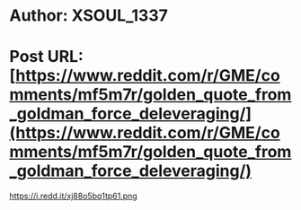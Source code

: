 # Author: XSOUL_1337
# Post URL: [https://www.reddit.com/r/GME/comments/mf5m7r/golden_quote_from_goldman_force_deleveraging/](https://www.reddit.com/r/GME/comments/mf5m7r/golden_quote_from_goldman_force_deleveraging/)


https://i.redd.it/xj88o5bq1tp61.png